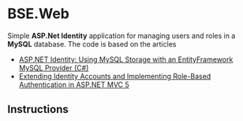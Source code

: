 BSE.Web
=======

Simple **ASP.Net Identity** application for managing users and roles in a **MySQL** database.
The code is based on the articles

- [ASP.NET Identity: Using MySQL Storage with an EntityFramework MySQL Provider (C#)](http://www.asp.net/mvc/tutorials/security/aspnet-identity-using-mysql-storage-with-an-entityframework-mysql-provider "ASP.NET Identity: Using MySQL Storage with an EntityFramework MySQL Provider (C#)") 
- [Extending Identity Accounts and Implementing Role-Based Authentication in ASP.NET MVC 5](http://www.codeproject.com/Articles/682113/Extending-Identity-Accounts-and-Implementing-Role "Extending Identity Accounts and Implementing Role-Based Authentication in ASP.NET MVC 5")

Instructions
------------

